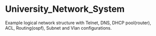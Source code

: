 # University_Network_System
Example logical network structure with Telnet, DNS, DHCP pool(router), ACL, Routing(ospf), Subnet and Vlan configurations.
